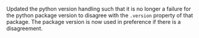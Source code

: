 Updated the python version handling such that it is no longer a failure for the python package version to disagree with the `.version` property of that package.
The package version is now used in preference if there is a disagreement.
